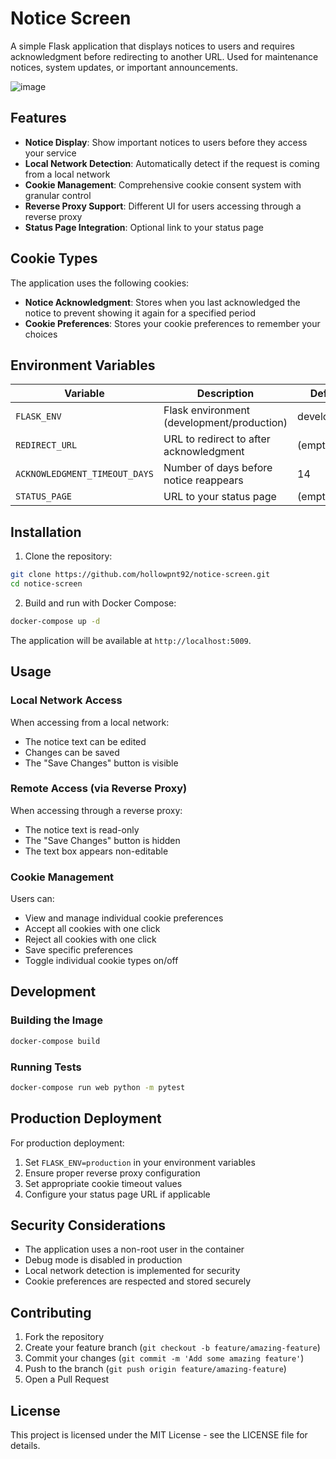 # Notice Screen

A simple Flask application that displays notices to users and requires acknowledgment before redirecting to another URL. Used for maintenance notices, system updates, or important announcements.

![image](https://github.com/user-attachments/assets/456ae2c7-8836-40f9-82bd-35beef6ea31d)

## Features

- **Notice Display**: Show important notices to users before they access your service
- **Local Network Detection**: Automatically detect if the request is coming from a local network
- **Cookie Management**: Comprehensive cookie consent system with granular control
- **Reverse Proxy Support**: Different UI for users accessing through a reverse proxy
- **Status Page Integration**: Optional link to your status page

## Cookie Types

The application uses the following cookies:

- **Notice Acknowledgment**: Stores when you last acknowledged the notice to prevent showing it again for a specified period
- **Cookie Preferences**: Stores your cookie preferences to remember your choices

## Environment Variables

| Variable | Description | Default |
|----------|-------------|---------|
| `FLASK_ENV` | Flask environment (development/production) | development |
| `REDIRECT_URL` | URL to redirect to after acknowledgment | (empty)|
| `ACKNOWLEDGMENT_TIMEOUT_DAYS` | Number of days before notice reappears | 14 |
| `STATUS_PAGE` | URL to your status page | (empty) |

## Installation

1. Clone the repository:
```bash
git clone https://github.com/hollowpnt92/notice-screen.git
cd notice-screen
```

2. Build and run with Docker Compose:
```bash
docker-compose up -d
```

The application will be available at `http://localhost:5009`.

## Usage

### Local Network Access
When accessing from a local network:
- The notice text can be edited
- Changes can be saved
- The "Save Changes" button is visible

### Remote Access (via Reverse Proxy)
When accessing through a reverse proxy:
- The notice text is read-only
- The "Save Changes" button is hidden
- The text box appears non-editable

### Cookie Management
Users can:
- View and manage individual cookie preferences
- Accept all cookies with one click
- Reject all cookies with one click
- Save specific preferences
- Toggle individual cookie types on/off

## Development

### Building the Image
```bash
docker-compose build
```

### Running Tests
```bash
docker-compose run web python -m pytest
```

## Production Deployment

For production deployment:
1. Set `FLASK_ENV=production` in your environment variables
2. Ensure proper reverse proxy configuration
3. Set appropriate cookie timeout values
4. Configure your status page URL if applicable

## Security Considerations

- The application uses a non-root user in the container
- Debug mode is disabled in production
- Local network detection is implemented for security
- Cookie preferences are respected and stored securely

## Contributing

1. Fork the repository
2. Create your feature branch (`git checkout -b feature/amazing-feature`)
3. Commit your changes (`git commit -m 'Add some amazing feature'`)
4. Push to the branch (`git push origin feature/amazing-feature`)
5. Open a Pull Request

## License

This project is licensed under the MIT License - see the LICENSE file for details.
